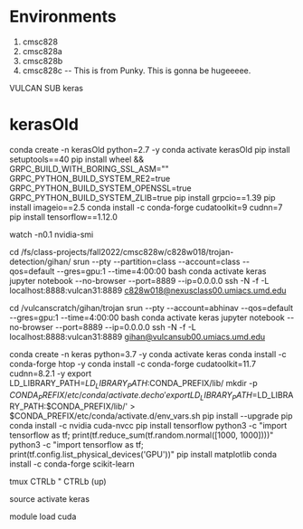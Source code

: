 # Environments

1. cmsc828
2. cmsc828a
3. cmsc828b
4. cmsc828c -- This is from Punky. This is gonna be hugeeeee.


VULCAN SUB
keras
# kerasOld
conda create -n kerasOld python=2.7 -y
conda activate kerasOld
pip install setuptools==40
pip install wheel && GRPC_BUILD_WITH_BORING_SSL_ASM="" GRPC_PYTHON_BUILD_SYSTEM_RE2=true GRPC_PYTHON_BUILD_SYSTEM_OPENSSL=true GRPC_PYTHON_BUILD_SYSTEM_ZLIB=true pip install grpcio==1.39
pip install imageio==2.5
conda install -c conda-forge cudatoolkit=9 cudnn=7
pip install tensorflow==1.12.0




watch -n0.1 nvidia-smi

cd /fs/class-projects/fall2022/cmsc828w/c828w018/trojan-detection/gihan/
srun --pty --partition=class --account=class --qos=default --gres=gpu:1 --time=4:00:00 bash
conda activate keras
jupyter notebook --no-browser --port=8889 --ip=0.0.0.0
ssh -N -f -L localhost:8888:vulcan31:8889 c828w018@nexusclass00.umiacs.umd.edu





cd /vulcanscratch/gihan/trojan
srun --pty --account=abhinav --qos=default --gres=gpu:1 --time=4:00:00 bash
conda activate keras
jupyter notebook --no-browser --port=8889 --ip=0.0.0.0
ssh -N -f -L localhost:8888:vulcan31:8889 gihan@vulcansub00.umiacs.umd.edu



conda create -n keras python=3.7 -y
conda activate keras
conda install -c conda-forge htop -y
conda install -c conda-forge cudatoolkit=11.7 cudnn=8.2.1 -y
export LD_LIBRARY_PATH=$LD_LIBRARY_PATH:$CONDA_PREFIX/lib/
mkdir -p $CONDA_PREFIX/etc/conda/activate.d
echo 'export LD_LIBRARY_PATH=$LD_LIBRARY_PATH:$CONDA_PREFIX/lib/' > $CONDA_PREFIX/etc/conda/activate.d/env_vars.sh
pip install --upgrade pip
conda install -c nvidia cuda-nvcc
pip install tensorflow
python3 -c "import tensorflow as tf; print(tf.reduce_sum(tf.random.normal([1000, 1000])))"
python3 -c "import tensorflow as tf; print(tf.config.list_physical_devices('GPU'))"
pip install matplotlib
conda install -c conda-forge scikit-learn



<!-- TMUX -->

tmux
CTRLb "
CTRLb (up)

source activate keras

<!-- CUDA -->


module load cuda
